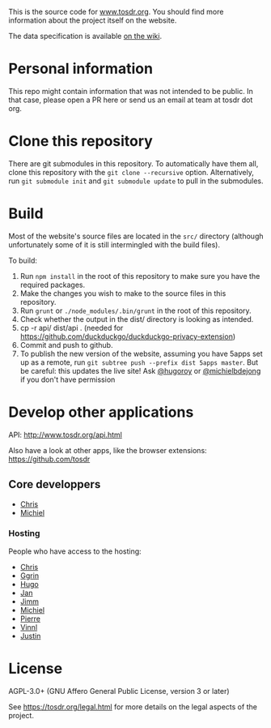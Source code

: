 This is the source code for www.tosdr.org. You should
find more information about the project itself on the website.

<!--Overview
========

We welcome other people to copy this project for other specific purposes (like a ToS;DR specific for API terms) or for country-specific (translation and national law issues). Just:

 1. open a public mailing list for people to contribute and start translating,
 2. fork the code from https://github.com/tosdr/tosdr-build and translate, or adapt, etc.
 3. change the name and the logo, and have a look at the license (AGPL for HTML/JS/CSS and CC BY SA for JSON) 

-->

The data specification is available [on the wiki][wiki].

[wiki]: https://github.com/tosdr/tosdr.org/wiki

Personal information
====================

This repo might contain information that was not intended to be public. In that case, please open a PR here or send us an email at team at tosdr dot org.

Clone this repository
=====================

There are git submodules in this repository. To automatically have them all, clone this repository with the `git clone --recursive` option.
Alternatively, run `git submodule init` and `git submodule update` to pull in the submodules.

Build
=====
Most of the website's source files are located in the `src/` directory (although unfortunately some of it is still intermingled with the build files). 

To build:

1. Run `npm install` in the root of this repository to make sure you have the required packages.
2. Make the changes you wish to make to the source files in this repository.
3. Run `grunt` or `./node_modules/.bin/grunt` in the root of this repository.
4. Check whether the output in the dist/ directory is looking as intended.
5. cp -r api/ dist/api . (needed for https://github.com/duckduckgo/duckduckgo-privacy-extension)
5. Commit and push to github.
7. To publish the new version of the website, assuming you have 5apps set up as a remote, run `git subtree push --prefix dist 5apps master`. But be careful: this updates the live site! Ask [@hugoroy] or [@michielbdejong] if you don't have permission

[@hugoroy]: https://github.com/hugoroy
[@michielbdejong]: https://github.com/michielbdejong

<!-- This should have its own README
Import
======
To import new and/or updated threads from the Google Group:

* Open [import/bookmarklet.html](https://tosdr.org/import/bookmarklet.html) with Firefox, and follow instructions there; save result to `./import/newThreadSubjects.json` in your checked out local git repo
* Run `node ./import/prettifyNewThreadSubjects.js`
* create `./import/imapCredentials.js` from `./import/imapCredentials.js.sample`
* (from the repo root:) `git pull; npm install ; cd import ; mkdir rawPosts ; cd rawPosts ; node ../searcher.js` (you may have to set 'allow less secure apps' if the imap account is a gmail account).
* `cd .. ; node threadMatcher.js > ../index/threads.json`
* `cd .. ; node scripts/newPointsForNewThreads.js`
* `./node_modules/.bin/grunt`
* `git status ; git add . ; git commit -am"import from Google Groups"; git push; git push 5apps master`

Curate
======
These scripts are what I (Michiel) currently use for curating points after import. The ideas is to integrate these into the web interface:

* `node scripts/curator.js` - will run a curating webinterface on http://localhost:21337/ that lets you change the (local) files on disk
* `cd dist; node ../scripts/checkcases.js` - an interactive command-line tool that helps you assign cases to points that don't have one yet
* `cd dist; node ../scripts/checkclasses.js` - outputs recommendations for adding/updating the class of services, based on their data points
-->


Develop other applications
==========================

API: http://www.tosdr.org/api.html 

Also have a look at other apps, like the browser extensions: https://github.com/tosdr

## Core developpers 
* [Chris](https://github.com/piks3l)
* [Michiel](https://github.com/michielbdejong)

### Hosting
People who have access to the hosting:
* [Chris](https://github.com/piks3l)
* [Ggrin](https://github.com/Ggrin)
* [Hugo](https://github.com/hugoroy)
* [Jan](https://github.com/jancborchardt)
* [Jimm](https://github.com/JimmStout)
* [Michiel](https://github.com/michielbdejong)
* [Pierre](https://github.com/pierreozoux)
* [Vinnl](https://github.com/Vinnl)
* [Justin](https://github.com/JustinBack)





License
======

AGPL-3.0+ (GNU Affero General Public License, version 3 or later)

See <https://tosdr.org/legal.html> for more details on the legal aspects of the project.
